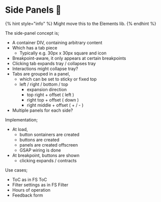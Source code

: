 # Side Panels 🧪

{% hint style="info" %}
Might move this to the Elements lib.&#x20;
{% endhint %}

The side-panel concept is;

* A container DIV, containing arbitrary content&#x20;
* Which has a tab piece
  * Typically e.g. 30px x 30px square and icon
* Breakpoint-aware, it only appears at certain breakpoints
* Clicking tab expands tray / collapses tray
* Interactions might collapse tray?  &#x20;
* Tabs are grouped in a panel,&#x20;
  * which can be set to sticky or fixed top
  * left / right / bottom / top
    * expansion direction
    * top right + offset ( left )
    * right top + offset ( down )
    * right middle + offset ( + / - )&#x20;
* Multiple panels for each side? &#x20;

Implementation;&#x20;

* At load,&#x20;
  * button sontainers are created
  * buttons are created
  * panels are created offscreen
  * GSAP wiring is done&#x20;
* At breakpoint, buttons are shown
  * clicking expands / contracts&#x20;



Use cases;

* ToC as in FS ToC
* Filter settings as in FS Filter
* Hours of operation
* Feedback form

